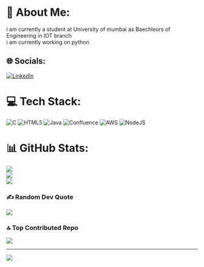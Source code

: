 # 💫 About Me:
i am currently a student at University of mumbai as Baechleors of Engineering in IOT branch<br>i am currently working on python


## 🌐 Socials:
[![LinkedIn](https://img.shields.io/badge/LinkedIn-%230077B5.svg?logo=linkedin&logoColor=white)](https://linkedin.com/in/www.linkedin.com/in/pradip-vharkate-a50381245) 

# 💻 Tech Stack:
![C](https://img.shields.io/badge/c-%2300599C.svg?style=for-the-badge&logo=c&logoColor=white) ![HTML5](https://img.shields.io/badge/html5-%23E34F26.svg?style=for-the-badge&logo=html5&logoColor=white) ![Java](https://img.shields.io/badge/java-%23ED8B00.svg?style=for-the-badge&logo=openjdk&logoColor=white) ![Confluence](https://img.shields.io/badge/confluence-%23172BF4.svg?style=for-the-badge&logo=confluence&logoColor=white) ![AWS](https://img.shields.io/badge/AWS-%23FF9900.svg?style=for-the-badge&logo=amazon-aws&logoColor=white) ![NodeJS](https://img.shields.io/badge/node.js-6DA55F?style=for-the-badge&logo=node.js&logoColor=white)
# 📊 GitHub Stats:
![](https://github-readme-stats.vercel.app/api?username=Pradip9403&theme=tokyonight&hide_border=false&include_all_commits=false&count_private=true)<br/>
![](https://nirzak-streak-stats.vercel.app/?user=Pradip9403&theme=tokyonight&hide_border=false)<br/>
![](https://github-readme-stats.vercel.app/api/top-langs/?username=Pradip9403&theme=tokyonight&hide_border=false&include_all_commits=false&count_private=true&layout=compact)

### ✍️ Random Dev Quote
![](https://quotes-github-readme.vercel.app/api?type=horizontal&theme=radical)

### 🔝 Top Contributed Repo
![](https://github-contributor-stats.vercel.app/api?username=Pradip9403&limit=5&theme=dark&combine_all_yearly_contributions=true)

---
[![](https://visitcount.itsvg.in/api?id=Pradip9403&icon=0&color=0)](https://visitcount.itsvg.in)

<!-- Proudly created with GPRM ( https://gprm.itsvg.in ) -->

